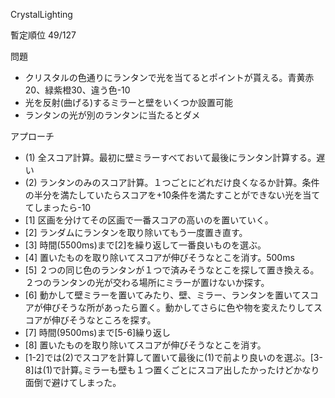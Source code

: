 CrystalLighting  
  
暫定順位 49/127  
  
問題  
- クリスタルの色通りにランタンで光を当てるとポイントが貰える。青黄赤20、緑紫橙30、違う色-10
- 光を反射(曲げる)するミラーと壁をいくつか設置可能
- ランタンの光が別のランタンに当たるとダメ

アプローチ
- (1) 全スコア計算。最初に壁ミラーすべておいて最後にランタン計算する。遅い
- (2) ランタンのみのスコア計算。１つごとにどれだけ良くなるか計算。条件の半分を満たしていたらスコアを+10条件を満たすことができない光を当ててしまったら-10
- [1] 区画を分けてその区画で一番スコアの高いのを置いていく。
- [2] ランダムにランタンを取り除いてもう一度置き直す。
- [3] 時間(5500ms)まで[2]を繰り返して一番良いものを選ぶ。
- [4] 置いたものを取り除いてスコアが伸びそうなとこを消す。500ms
- [5] ２つの同じ色のランタンが１つで済みそうなとこを探して置き換える。２つのランタンの光が交わる場所にミラーが置けないか探す。
- [6] 動かして壁ミラーを置いてみたり、壁、ミラー、ランタンを置いてスコアが伸びそうな所があったら置く。動かしてさらに色や物を変えたりしてスコアが伸びそうなところを探す。
- [7] 時間(9500ms)まで[5-6]繰り返し
- [8] 置いたものを取り除いてスコアが伸びそうなとこを消す。
- [1-2]では(2)でスコアを計算して置いて最後に(1)で前より良いのを選ぶ。[3-8]は(1)で計算｡ミラーも壁も１つ置くごとにスコア出したかったけどかなり面倒で避けてしまった。
  

